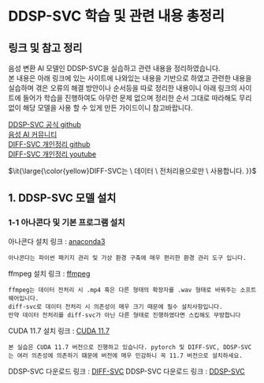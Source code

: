 # DDSP-SVC 학습 및 관련 내용 총정리

## 링크 및 참고 정리
음성 변환 AI 모델인 DDSP-SVC을 실습하고 관련 내용을 정리하였습니다.   
본 내용은 아래 링크에 있는 사이트에 나와있는 내용을 기반으로 하였고 관련한 내용을 실습하며 겪은 오류의 해결 방안이나 순서등을 따로 정리한 내용이니 아래 링크의 사이트에 들어가 학습을 진행하여도 아무런 문제 없으며
정리한 순서 그대로 따라해도 무리없이 해당 모델을 사용 할 수 있게 만든 가이드이니 참고바랍니다.

[DDSP-SVC 공식 github](https://github.com/yxlllc/DDSP-SVC/blob/master/ko_README.md)   
[음성 AI 커뮤니티](https://arca.live/b/aispeech/74125759)   
[DIFF-SVC 개인정리 github](https://github.com/wlsdml1114/diff-svc)   
[DIFF-SVC 개인정리 youtube](https://www.youtube.com/watch?v=8hJ1Wullg_g)  

$\it{\large{\color{yellow}DIFF-SVC는 \ 데이터 \ 전처리용으로만 \ 사용합니다. }}$


## 1. DDSP-SVC 모델 설치
### 1-1 아나콘다 및 기본 프로그램 설치

아나콘다 설치 링크 : [anaconda3](https://www.anaconda.com/download)
```
아나콘다는 파이썬 패키지 관리 및 가상 환경 구축에 매우 편리한 환경 관리 도구 입니다.
```
ffmpeg 설치 링크 : [ffmpeg](https://www.gyan.dev/ffmpeg/builds/)
```
ffmpeg는 데이터 전처리 시 .mp4 혹은 다른 형태의 확장자를 .wav 형태로 바꿔주는 소프트웨어입니다.
diff-svc로 데이터 전처리 시 의존성이 매우 크기 때문에 필수 설치사항입니다.
만약 데이터 전처리를 diff-svc가 아닌 다른 형태로 진행하였다면 스킵해도 무방합니다
```
CUDA 11.7 설치 링크 : [CUDA 11.7](https://developer.nvidia.com/cuda-11-7-0-download-archive?target_os=Windows&target_arch=x86_64&target_version=10&target_type=exe_local)
```
본 실습은 CUDA 11.7 버전으로 진행하고 있습니다. pytorch 및 DIFF-SVC, DDSP-SVC는 여러 의존성에 의존하기 떄문에 버전에 매우 민감하니 꼭 11.7 버전으로 설치하세요.
```
DDSP-SVC 다운로드 링크 : [DIFF-SVC](https://github.com/prophesier/diff-svc)
DDSP-SVC 다운로드 링크 : [DDSP-SVC](https://github.com/yxlllc/DDSP-SVC)





